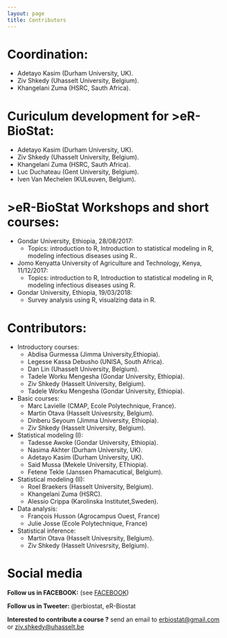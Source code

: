 ```yaml
---
layout: page
title: Contributors 
---
```

# Coordination:

 * Adetayo Kasim (Durham University, UK).
 * Ziv Shkedy (Uhasselt University, Belgium).
 * Khangelani Zuma (HSRC, Sauth Africa).
 
# Curiculum development for >eR-BioStat:

 * Adetayo Kasim (Durham University, UK).
 * Ziv Shkedy (Uhasselt University, Belgium).
 * Khangelani Zuma (HSRC, Sauth Africa).
 * Luc Duchateau (Gent University, Belgium).
 * Iven Van Mechelen (KULeuven, Belgium).
 
# >eR-BioStat Workshops and short courses:

 * Gondar University, Ethiopia, 28/08/2017:
     - Topics: introduction to R, Introduction to statistical modeling in R, modeling infectious      diseases using R..
 *  Jomo Kenyatta University of Agriculture and Technology, Kenya, 11/12/2017: 
    - Topics: introduction to R, Introduction to statistical modeling in R, modeling infectious diseases using R.
 * Gondar University, Ethiopia, 19/03/2018:
     - Survey analysis using R, visualzing data in R.
 
# Contributors:

 * Introductory courses: 
     - Abdisa Gurmessa (Jimma University,Ethiopia). 
     - Legesse Kassa Debusho (UNISA, South Africa).
     - Dan Lin (Uhasselt University, Belgium).
     - Tadele Worku Mengesha (Gondar University, Ethiopia).
     - Ziv Shkedy (Hasselt University, Belgium).
     - Tadele Worku Mengesha (Gondar University, Ethiopia).
 * Basic courses:
     - Marc Lavielle (CMAP, Ecole Polytechnique, France).
     - Martin Otava (Hasselt Univesrsity, Belgium).
     - Dinberu Seyoum (Jimma University, Ethiopia). 
     - Ziv Shkedy (Hasselt University, Belgium).
 * Statistical modeling (I): 
     - Tadesse Awoke (Gondar University, Ethiopia).
     - Nasima Akhter (Durham University, UK).
     - Adetayo Kasim (Durham University, UK).
     - Said Mussa (Mekele University, EThiopia).
     - Fetene Tekle (Janssen Phamacutical, Belgium).
 * Statistical modeling (II): 
     - Roel Braekers (Hasselt University, Belgium).
     - Khangelani Zuma (HSRC).
     - Alessio Crippa (Karolinska Institutet,Sweden).
 * Data analysis: 
     - François Husson (Agrocampus Ouest, France)
     - Julie Josse (Ecole Polytechnique, France)
 * Statistical inference: 
     -  Martin Otava (Hasselt Univesrsity, Belgium).
     -  Ziv Shkedy  (Hasselt Univesrsity, Belgium).
     
# Social media 

**Follow us in FACEBOOK:** (see [FACEBOOK](https://www.facebook.com/ER-BioStat-1463845487001786/))

**Follow us in Tweeter:** @erbiostat, eR-Biostat

**Interested to contribute a course  ?**  send an email to 	erbiostat@gmail.com or ziv.shkedy@uhasselt.be



